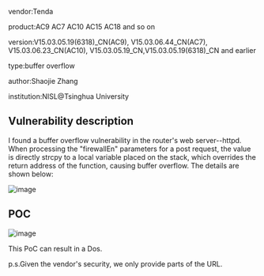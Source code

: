 vendor:Tenda


product:AC9 AC7 AC10 AC15 AC18 and so on

version:V15.03.05.19(6318)_CN(AC9), V15.03.06.44_CN(AC7), V15.03.06.23_CN(AC10), V15.03.05.19_CN,V15.03.05.19(6318)_CN and earlier

type:buffer overflow

author:Shaojie Zhang

institution:NISL@Tsinghua University


Vulnerability description
-------------------------
I found a buffer overflow vulnerability in the router's web server--httpd. When processing the "firewallEn" parameters for a post request, the value is directly strcpy to a local variable placed on the stack, which overrides the return address of the function, causing buffer overflow.
The details are shown below:

![image](https://github.com/zsjevilhex/iot/blob/master/route/tenda/tenda-08/image.png)


POC
-------------------------

![image](https://github.com/zsjevilhex/iot/blob/master/route/tenda/tenda-08/poc.jpeg)

This PoC can result in a Dos. 


p.s.Given the vendor's security, we only provide parts of the URL.
